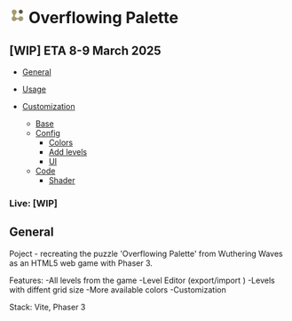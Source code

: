 # <img style="width:28px;height:28px;" src="./public/assets/textures/icon.png"></img> Overflowing Palette

## [WIP] ETA 8-9 March 2025

- [General](#introduction)
- [Usage](#usage)
- [Customization](#customiztion)

  - [Base](#Base)
  - [Config](#Base)
    - [Colors](#Colors)
    - [Add levels ](#Colors)
    - [UI ](#Colors)
  - [Code](#Base)
    - [Shader](#Shader)

### Live: [WIP]

## General

Poject - recreating the puzzle 'Overflowing Palette' from Wuthering Waves as an HTML5 web game with Phaser 3.

Features:
-All levels from the game
-Level Editor (export/import )
-Levels with diffent grid size
-More available colors
-Customization

Stack: Vite, Phaser 3
